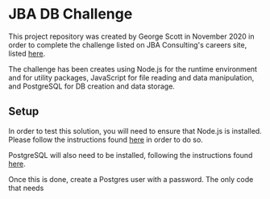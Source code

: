 # JBA DB Challenge

This project repository was created by George Scott in November 2020 in order to complete the challenge listed on JBA Consulting's careers site, listed [here](https://jbasoftware.com/careers/code-challenge/).

The challenge has been creates using Node.js for the runtime environment and for utility packages, JavaScript for file reading and data manipulation, and PostgreSQL for DB creation and data storage.

## Setup

In order to test this solution, you will need to ensure that Node.js is installed. Please follow the instructions found [here](https://nodejs.org/en/download/) in order to do so.

PostgreSQL will also need to be installed, following the instructions found [here](https://www.postgresql.org/download/).

Once this is done, create a Postgres user with a password. The only code that needs

